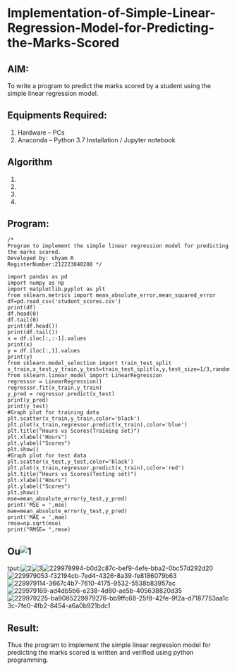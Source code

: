 # Implementation-of-Simple-Linear-Regression-Model-for-Predicting-the-Marks-Scored

## AIM:
To write a program to predict the marks scored by a student using the simple linear regression model.

## Equipments Required:
1. Hardware – PCs
2. Anaconda – Python 3.7 Installation / Jupyter notebook

## Algorithm
1. 
2. 
3. 
4. 

## Program:
```
/*
Program to implement the simple linear regression model for predicting the marks scored.
Developed by: shyam R
RegisterNumber:212223040200 */

import pandas as pd
import numpy as np
import matplotlib.pyplot as plt
from sklearn.metrics import mean_absolute_error,mean_squared_error
df=pd.read_csv('student_scores.csv')
print(df)
df.head(0)
df.tail(0)
print(df.head())
print(df.tail())
x = df.iloc[:,:-1].values
print(x)
y = df.iloc[:,1].values
print(y)
from sklearn.model_selection import train_test_split
x_train,x_test,y_train,y_test=train_test_split(x,y,test_size=1/3,random_state=0)
from sklearn.linear_model import LinearRegression
regressor = LinearRegression()
regressor.fit(x_train,y_train)
y_pred = regressor.predict(x_test)
print(y_pred)
print(y_test)
#Graph plot for training data
plt.scatter(x_train,y_train,color='black')
plt.plot(x_train,regressor.predict(x_train),color='blue')
plt.title("Hours vs Scores(Training set)")
plt.xlabel("Hours")
plt.ylabel("Scores")
plt.show()
#Graph plot for test data
plt.scatter(x_test,y_test,color='black')
plt.plot(x_train,regressor.predict(x_train),color='red')
plt.title("Hours vs Scores(Testing set)")
plt.xlabel("Hours")
plt.ylabel("Scores")
plt.show()
mse=mean_absolute_error(y_test,y_pred)
print('MSE = ',mse)
mae=mean_absolute_error(y_test,y_pred)
print('MAE = ',mae)
rmse=np.sqrt(mse)
print("RMSE= ",rmse)
```
## Ou![1](https://github.com/shivanshyam79/Implementation-of-Simple-Linear-Regression-Model-for-Predicting-the-Marks-Scored/assets/151513860/e2f95ce2-3eb1-4bff-a82e-14ee1e4306dc)
tput:![2](https://github.com/shivanshyam79/Implementation-of-Simple-Linear-Regression-Model-for-Predicting-the-Marks-Scored/assets/151513860/d4f05be1-18b8-4893-b72e-8da1c725a400)![3](https://github.com/shivanshyam79/Implementation-of-Simple-Linear-Regression-Model-for-Predicting-the-Marks-Scored/assets/151513860/75329092-0432-4066-8270-44033e68f158)![229978994-b0d2c87c-bef9-4efe-bba2-0bc57d292d20](https://github.com/shivanshyam79/Implementation-of-Simple-Linear-Regression-Model-for-Predicting-the-Marks-Scored/assets/151513860/2c73d9e1-3725-48da-8ef1-65704ec67590)![229979053-f32194cb-7ed4-4326-8a39-fe8186079b63](https://github.com/shivanshyam79/Implementation-of-Simple-Linear-Regression-Model-for-Predicting-the-Marks-Scored/assets/151513860/ae2d7421-fd6e-4760-914a-215acb9bf960)![229979114-3667c4b7-7610-4175-9532-5538b83957ac](https://github.com/shivanshyam79/Implementation-of-Simple-Linear-Regression-Model-for-Predicting-the-Marks-Scored/assets/151513860/7612ce1e-4aff-49c3-a7b6-2ef4f4c6464c)
![229979169-ad4db5b6-e238-4d80-ae5b-405638820d35](https://github.com/shivanshyam79/Implementation-of-Simple-Linear-Regression-Model-for-Predicting-the-Marks-Scored/assets/151513860/a74eeba6-2cc6-447a-a54f-d09f88f1bf25)![229979225-ba9085![229979276-bb9ffc68-25f8-42fe-9f2a-d7187753aa1c](https://github.com/shivanshyam79/Implementation-of-Simple-Linear-Regression-Model-for-Predicting-the-Marks-Scored/assets/151513860/a35e4fc4-7b4b-42a3-84f6-59c587cbe5ce)
3c-7fe0-4fb2-8454-a6a0b921bdc1](https://github.com/shivanshyam79/Implementation-of-Simple-Linear-Regression-Model-for-Predicting-the-Marks-Scored/assets/151513860/15c788fb-bb34-472d-b60e-60ac2b5b56f1)







## Result:
Thus the program to implement the simple linear regression model for predicting the marks scored is written and verified using python programming.
